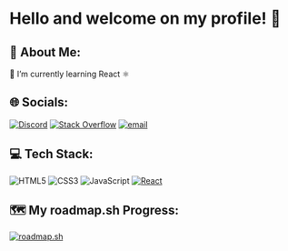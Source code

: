 # Hello and welcome on my profile! 👋

## 🦝 About Me:
🌱 I’m currently learning React ⚛️

## 🌐 Socials:
[![Discord](https://img.shields.io/badge/Discord-%237289DA.svg?logo=discord&logoColor=white)](https://discord.gg/.raton_) [![Stack Overflow](https://img.shields.io/badge/-Stackoverflow-FE7A16?logo=stack-overflow&logoColor=white)](https://stackoverflow.com/users/29147291) [![email](https://img.shields.io/badge/Email-D14836?logo=gmail&logoColor=white)](mailto:pranolouis@gmail.com) 

## 💻 Tech Stack:
![HTML5](https://img.shields.io/badge/html5-%23E34F26.svg?style=for-the-badge&logo=html5&logoColor=white) ![CSS3](https://img.shields.io/badge/css3-%231572B6.svg?style=for-the-badge&logo=css3&logoColor=white) ![JavaScript](https://img.shields.io/badge/javascript-%23323330.svg?style=for-the-badge&logo=javascript&logoColor=%23F7DF1E) [![React](https://img.shields.io/badge/React-%2320232a.svg?logo=react&logoColor=%2361DAFB)](#)

## 🗺️ My roadmap.sh Progress: 
[![roadmap.sh](https://roadmap.sh/card/tall/676f283270129741a8a4bdb4?variant=dark&roadmaps=javascript%2Cfrontend%2Cfull-stack%2Csql)](https://roadmap.sh)
